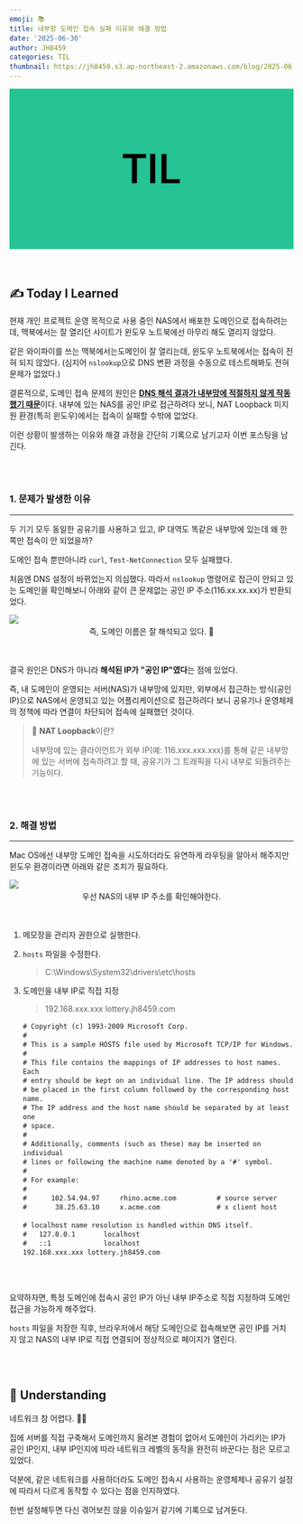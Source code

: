 ```yaml
---
emoji: 📚
title: 내부망 도메인 접속 실패 이유와 해결 방법
date: '2025-06-30'
author: JH8459
categories: TIL
thumbnail: https://jh8459.s3.ap-northeast-2.amazonaws.com/blog/2025-06-30-TIL/thumbnail.png
---
```


![github-blog.png](../../../assets/common/til.jpeg)

<br>

## ✍️ **T**oday **I** **L**earned

현재 개인 프로젝트 운영 목적으로 사용 중인 NAS에서 배포한 도메인으로 접속하려는데, 맥북에서는 잘 열리던 사이트가 윈도우 노트북에선 아무리 해도 열리지 않았다.  

같은 와이파이를 쓰는 맥북에서는도메인이 잘 열리는데, 윈도우 노트북에서는 접속이 전혀 되지 않았다. (심지어 `nslookup`으로 DNS 변환 과정을 수동으로 테스트해봐도 전혀 문제가 없었다.)

결론적으로, 도메인 접속 문제의 원인은 <strong><u>DNS 해석 결과가 내부망에 적절하지 않게 작동했기 때문</u></strong>이다. 내부에 있는 NAS를 공인 IP로 접근하려다 보니, NAT Loopback 미지원 환경(특히 윈도우)에서는 접속이 실패할 수밖에 없었다.

이런 상황이 발생하는 이유와 해결 과정을 간단히 기록으로 남기고자 이번 포스팅을 남긴다.

<br>
<br>

### 1. 문제가 발생한 이유

---

두 기기 모두 동일한 공유기를 사용하고 있고, IP 대역도 똑같은 내부망에 있는데 왜 한쪽만 접속이 안 되었을까?

도메인 접속 뿐만아니라 `curl`, `Test-NetConnection` 모두 실패했다. 

처음엔 DNS 설정이 바뀌었는지 의심했다. 따라서 `nslookup` 명령어로 접근이 안되고 있는 도메인을 확인해보니 아래와 같이 큰 문제없는 공인 IP 주소(116.xx.xx.xx)가 반환되었다.

<img src="https://jh8459.s3.ap-northeast-2.amazonaws.com/blog/2025-06-30-TIL/nslookup.png"/>

<center>즉, 도메인 이름은 잘 해석되고 있다. 🤔</center><br><br>


결국 원인은 DNS가 아니라 <strong>해석된 IP가 "공인 IP"였다</strong>는 점에 있었다.

즉, 내 도메인이 운영되는 서버(NAS)가 내부망에 있지만, 외부에서 접근하는 방식(공인 IP)으로 NAS에서 운영되고 있는 어플리케이션으로 접근하려다 보니 공유기나 운영체제의 정책에 따라 연결이 차단되어 접속에 실패했던 것이다.

> 🔄️ **NAT Loopback**이란?
>
> 내부망에 있는 클라이언트가 외부 IP(예: 116.xxx.xxx.xxx)를 통해 같은 내부망에 있는 서버에 접속하려고 할 때, 공유기가 그 트래픽을 다시 내부로 되돌려주는 기능이다.

<br>
<br>

### 2. 해결 방법

---

Mac OS에선 내부망 도메인 접속을 시도하더라도 유연하게 라우팅을 알아서 해주지만 윈도우 환경이라면 아래와 같은 조치가 필요하다.

<img src="https://jh8459.s3.ap-northeast-2.amazonaws.com/blog/2025-06-30-TIL/nas.png"/>

<center>우선 NAS의 내부 IP 주소를 확인해야한다.</center><br><br>

1. 메모장을 관리자 권한으로 실행한다.
2. `hosts` 파일을 수정한다. 

    > C:\Windows\System32\drivers\etc\hosts

3. 도메인을 내부 IP로 직접 지정

    > 192.168.xxx.xxx lottery.jh8459.com

    ``` text
    # Copyright (c) 1993-2009 Microsoft Corp.
    #
    # This is a sample HOSTS file used by Microsoft TCP/IP for Windows.
    #
    # This file contains the mappings of IP addresses to host names. Each
    # entry should be kept on an individual line. The IP address should
    # be placed in the first column followed by the corresponding host name.
    # The IP address and the host name should be separated by at least one
    # space.
    #
    # Additionally, comments (such as these) may be inserted on individual
    # lines or following the machine name denoted by a '#' symbol.
    #
    # For example:
    #
    #      102.54.94.97     rhino.acme.com          # source server
    #       38.25.63.10     x.acme.com              # x client host

    # localhost name resolution is handled within DNS itself.
    #	127.0.0.1       localhost
    #	::1             localhost
    192.168.xxx.xxx lottery.jh8459.com
    ```

<br>
<br>

요약하자면, 특정 도메인에 접속시 공인 IP가 아닌 내부 IP주소로 직접 지정하여 도메인 접근을 가능하게 해주었다.

`hosts` 파일을 저장한 직후, 브라우저에서 해당 도메인으로 접속해보면 공인 IP를 거치지 않고 NAS의 내부 IP로 직접 연결되어 정상적으로 페이지가 열린다.

<br>
<br>

## 🤔 Understanding

네트워크 참 어렵다. 😮‍💨

집에 서버를 직접 구축해서 도메인까지 올려본 경험이 없어서 도메인이 가리키는 IP가 공인 IP인지, 내부 IP인지에 따라 네트워크 레벨의 동작을 완전히 바꾼다는 점은 모르고 있었다.

덕분에, 같은 네트워크를 사용하더라도 도메인 접속시 사용하는 운영체제나 공유기 설정에 따라서 다르게 동작할 수 있다는 점을 인지하였다.

한번 설정해두면 다신 겪어보진 않을 이슈일거 같기에 기록으로 남겨둔다.

<br>
<br>